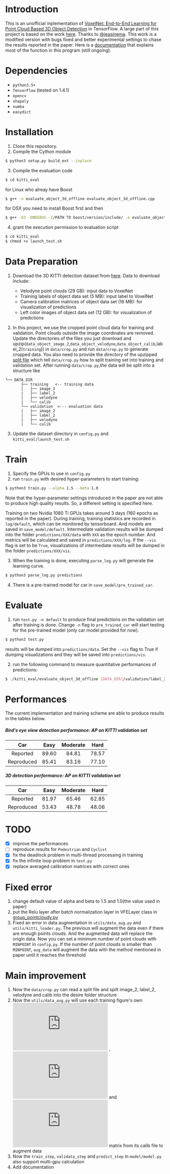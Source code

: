 # Introduction

This is an unofficial inplementation of [VoxelNet: End-to-End Learning for Point Cloud Based 3D Object Detection](https://arxiv.org/abs/1711.06396) in TensorFlow. A large part of this project is based on the work [here](https://github.com/jeasinema/VoxelNet-tensorflow). Thanks to [@jeasinema](https://github.com/jeasinema). This work is a modified version with bugs fixed and better experimental settings to chase the results reported in the paper. Here is a [documentation](https://github.com/chengxi95/voxelnet/blob/master/doc/Voxelnet.md) that explains most of the function in this program (still ongoing).

# Dependencies
- `python3.5+`
- `TensorFlow` (tested on 1.4.1)
- `opencv`
- `shapely`
- `numba`
- `easydict`

# Installation
1. Clone this repository.
2. Compile the Cython module
```bash
$ python3 setup.py build_ext --inplace
```
3. Compile the evaluation code
```bash
$ cd kitti_eval
```
for Linux who alreay have Boost
```bash
$ g++ -o evaluate_object_3d_offline evaluate_object_3d_offline.cpp
```
for OSX you need to install Boost first and then
```bash
$ g++ -O3 -DNDEBUG -I/PATH TO boost/version/include/ -o evaluate_object_3d_offline evaluate_object_3d_offline.cpp
```
4. grant the execution permission to evaluation script
```bash
$ cd kitti_eval
$ chmod +x launch_test.sh
```

# Data Preparation
1. Download the 3D KITTI detection dataset from [here](http://www.cvlibs.net/datasets/kitti/eval_object.php?obj_benchmark=3d). Data to download include:
    * Velodyne point clouds (29 GB): input data to VoxelNet
    * Training labels of object data set (5 MB): input label to VoxelNet
    * Camera calibration matrices of object data set (16 MB): for visualization of predictions
    * Left color images of object data set (12 GB): for visualization of predictions

2. In this project, we use the cropped point cloud data for training and validation. Point clouds outside the image coordinates are removed. Update the directories of the files you just download and upzip(`data_object_image_2`,`data_object_velodyne`,`data_object_calib`,label_2(`training`)) in `data/crop.py` and run `data/crop.py` to generate cropped data. You also need to provide the directory of the upzipped [split file](https://xiaozhichen.github.io/files/mv3d/imagesets.tar.gz) which tell `data/crop.py` how to split training set into training and validation set. After running `data/crop.py`,the data will be split into a structure like 
```plain
└── DATA_DIR
       ├── training   <-- training data
       |   ├── image_2
       |   ├── label_2
       |   ├── velodyne
       |   └── calib
       └── validation  <--- evaluation data
       |   ├── image_2
       |   ├── label_2
       |   ├── velodyne
       |   └── calib
```
        
3. Update the dataset directory in `config.py` and `kitti_eval/launch_test.sh`

# Train
1. Specify the GPUs to use in `config.py`
2. run `train.py` with desired hyper-parameters to start training:
```bash
$ python3 train.py --alpha 1.5 --beta 1.0
```
Note that the hyper-parameter settings introduced in the paper are not able to produce high quality results. So, a different setting is specified here.

Training on two Nvidia 1080 Ti GPUs takes around 3 days (160 epochs as reported in the paper). During training, training statistics are recorded in `log/default`, which can be monitored by tensorboard. And models are saved in `save_model/default`. Intermediate validation results will be dumped into the folder `predictions/XXX/data` with `XXX` as the epoch number. And metrics will be calculated and saved in  `predictions/XXX/log`. If the `--vis` flag is set to be `True`, visualizations of intermediate results will be dumped in the folder `predictions/XXX/vis`.

3. When the training is done, executing `parse_log.py` will generate the learning curve.
```bash
$ python3 parse_log.py predictions
```

4. There is a pre-trained model for car in `save_model/pre_trained_car`.


# Evaluate
1. run `test.py -n default` to produce final predictions on the validation set after training is done. Change `-n` flag to `pre_trained_car` will start testing for the pre-trained model (only car model provided for now).
```bash
$ python3 test.py
```
results will be dumped into `predictions/data`. Set the `--vis` flag to True if dumping visualizations and they will be saved into `predictions/vis`.

2. run the following command to measure quantitative performances of predictions:
```bash
$ ./kitti_eval/evaluate_object_3d_offline [DATA_DIR]/validation/label_2 ./predictions
```

# Performances

The current implementation and training scheme are able to produce results in the tables below.

##### Bird's eye view detection performance: AP on KITTI validation set

| Car | Easy | Moderate | Hard |
|:-:|:-:|:-:|:-:|
| Reported | 89.60 | 84.81 | 78.57 |
| Reproduced | 85.41  | 83.16  | 77.10 |

##### 3D detection performance: AP on KITTI validation set

| Car | Easy | Moderate | Hard |
|:-:|:-:|:-:|:-:|
| Reported | 81.97 | 65.46 | 62.85 |
| Reproduced | 53.43  | 48.78 | 48.06 |

# TODO
- [X] improve the performances
- [ ] reproduce results for `Pedestrian` and `Cyclist`
- [X] fix the deadlock problem in multi-thread processing in training
- [X] fix the infinite loop problem in `test.py`
- [X] replace averaged calibration matrices with correct ones

# Fixed error
1. change default value of alpha and beta to 1.5 and 1.0(the value used in paper)
2. put the Relu layer after batch normalization layer in VFELayer class in [group_pointcloudy.py](https://github.com/qianguih/voxelnet/blob/master/model/group_pointcloud.py)
3. Fixed an error in data augmentation in `utils/data_aug.py` and `utils/kitti_loader.py`. The previous will augment the data even if there are enough points clouds. And the augmented data will replace the origin data. Now you can set a minimum number of point clouds with `MINPOINT` in `config.py`. If the number of point clouds is smaller than `MINPOINT`, `aug_data` will augment the data with the method mentioned in paper until it reaches the threshold

# Main improvement
1. Now the `data/crop.py` can read a split file and spilt image_2, label_2, velodyne and calib into the desire folder structure
2. Now the `utils/data_aug.py` will use each training figure's own ![img](http://latex.codecogs.com/svg.latex?%24P_%7Brect%7D%24) ,![img](http://latex.codecogs.com/svg.latex?%24P%5E%7B0%7D_%7Brect%7D%24) and ![img](http://latex.codecogs.com/svg.latex?%24T%5E%7Bcam%7D_%7Bvelo%7D%24+) matrix from its calib file to augment data 
3. Now the `train_step`, `validata_step` and `predict_step` in `model/model.py` also support multi-gpu calculation
4. Add documentation

